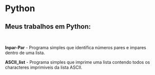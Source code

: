 # Python
Meus trabalhos em Python:
---
  <br>
  
**Inpar-Par** - Programa simples que identifica números pares e impares dentro de uma lista.
  <br>
  
**ASCII_list** - Programa simples que imprime uma lista contendo todos os characteres imprimiveis da lista ASCII.

